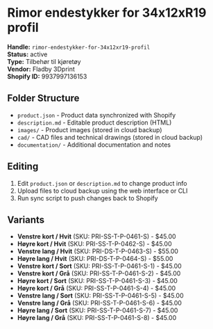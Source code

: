 # Rimor endestykker for 34x12xR19 profil

**Handle:** `rimor-endestykker-for-34x12xr19-profil`  
**Status:** active  
**Type:** Tilbehør til kjøretøy  
**Vendor:** Fladby 3Dprint  
**Shopify ID:** 9937997136153  

## Folder Structure

- `product.json` - Product data synchronized with Shopify
- `description.md` - Editable product description (HTML)
- `images/` - Product images (stored in cloud backup)
- `cad/` - CAD files and technical drawings (stored in cloud backup)
- `documentation/` - Additional documentation and notes

## Editing

1. Edit `product.json` or `description.md` to change product info
2. Upload files to cloud backup using the web interface or CLI
3. Run sync script to push changes back to Shopify

## Variants

- **Venstre kort / Hvit** (SKU: PRI-SS-T-P-0461-S) - $45.00
- **Høyre kort / Hvit** (SKU: PRI-SS-T-P-0462-S) - $45.00
- **Venstre lang / Hvit** (SKU: PRI-DS-T-P-0463-S) - $55.00
- **Høyre lang / Hvit** (SKU: PRI-DS-T-P-0464-S) - $55.00
- **Venstre kort / Sort** (SKU: PRI-SS-T-P-0461-S-1) - $45.00
- **Venstre kort / Grå** (SKU: PRI-SS-T-P-0461-S-2) - $45.00
- **Høyre kort / Sort** (SKU: PRI-SS-T-P-0461-S-3) - $45.00
- **Høyre kort / Grå** (SKU: PRI-SS-T-P-0461-S-4) - $45.00
- **Venstre lang / Sort** (SKU: PRI-SS-T-P-0461-S-5) - $45.00
- **Venstre lang / Grå** (SKU: PRI-SS-T-P-0461-S-6) - $45.00
- **Høyre lang / Sort** (SKU: PRI-SS-T-P-0461-S-7) - $45.00
- **Høyre lang / Grå** (SKU: PRI-SS-T-P-0461-S-8) - $45.00
